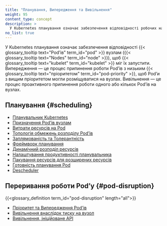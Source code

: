 ```yaml
---
title: "Планування, Випередження та Вивільнення"
weight: 95
content_type: concept
description: >
  У Kubernetes планування означає забезпечення відповідності робочих навантажень (Pods) вузлам (Nodes), щоб kubelet міг їх запустити. Випередження — це процес припинення роботи Podʼів з низьким пріоритетом, щоб Podʼи з вищим пріоритетом могли розміщуватися на вузлах. Вивільнення — це процес проактивного припинення роботи одного або кількох Podʼів на вузлах з нестачею ресурсів.
no_list: true
---
```


У Kubernetes планування означає забезпечення відповідності {{< glossary_tooltip text="Podʼів" term_id="pod" >}} вузлам ({{< glossary_tooltip text="Nodes" term_id="node" >}}), щоб {{< glossary_tooltip text="kubelet" term_id="kubelet" >}} міг їх запустити. Випередження — це процес припинення роботи Podʼів з низьким {{< glossary_tooltip text="пріоритетом" term_id="pod-priority" >}}, щоб Podʼи з вищим пріоритетом могли розміщуватися на вузлах. Вивільнення — це процес проактивного припинення роботи одного або кількох Podʼів на вузлах.

## Планування {#scheduling}

* [Планувальник Kubernetes](/docs/concepts/scheduling-eviction/kube-scheduler/)
* [Призначення Podʼів вузлам](/docs/concepts/scheduling-eviction/assign-pod-node/)
* [Витрати ресурсів на Pod](/docs/concepts/scheduling-eviction/pod-overhead/)
* [Топологія обмежень розподілу Podʼів](/docs/concepts/scheduling-eviction/topology-spread-constraints/)
* [Заплямованість та Толерантність](/docs/concepts/scheduling-eviction/taint-and-toleration/)
* [Фреймворк планування](/docs/concepts/scheduling-eviction/scheduling-framework)
* [Динамічний розподіл ресурсів](/docs/concepts/scheduling-eviction/dynamic-resource-allocation)
* [Налаштування продуктивності планувальника](/docs/concepts/scheduling-eviction/scheduler-perf-tuning/)
* [Пакування ресурсів для розширених ресурсів](/docs/concepts/scheduling-eviction/resource-bin-packing/)
* [Готовність планування Pod](/docs/concepts/scheduling-eviction/pod-scheduling-readiness/)
* [Descheduler](https://github.com/kubernetes-sigs/descheduler#descheduler-for-kubernetes)

## Переривання роботи Podʼу {#pod-disruption}

{{<glossary_definition term_id="pod-disruption" length="all">}}

* [Пріоритет та Випередження Podʼів](/docs/concepts/scheduling-eviction/pod-priority-preemption/)
* [Вивільнення внаслідок тиску на вузол](/docs/concepts/scheduling-eviction/node-pressure-eviction/)
* [Вивільнення, ініційоване API](/docs/concepts/scheduling-eviction/api-eviction/)
